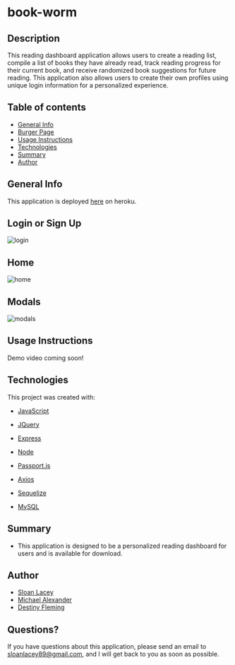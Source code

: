 # book-worm

## Description

This reading dashboard application allows users to create a reading list, compile a list of books they have already read, track reading progress for their current book, and receive randomized book suggestions for future reading. This application also allows users to create their own profiles using unique login information for a personalized experience.

## Table of contents

- [General Info](#general-info)
- [Burger Page](#burger-page)
- [Usage Instructions](#usage-instructions)
- [Technologies](#technologies)
- [Summary](#summary)
- [Author](#author)

## General Info

This application is deployed [here](#) on heroku.

## Login or Sign Up

![login](https://github.com/sloanlacey/express-handlebars-burger-logger/blob/main/public/assets/images/burger-page.png)

## Home

![home](https://github.com/sloanlacey/express-handlebars-burger-logger/blob/main/public/assets/images/burger-page.png)

## Modals

![modals](https://github.com/sloanlacey/express-handlebars-burger-logger/blob/main/public/assets/images/burger-page.png)

## Usage Instructions

Demo video coming soon!

## Technologies

This project was created with:

- [JavaScript](https://www.javascript.com/)

- [JQuery](https://jquery.com/)

- [Express](https://www.npmjs.com/package/express)

- [Node](https://www.npmjs.com/package/node)

- [Passport.js](https://www.npmjs.com/package/passport)

- [Axios](https://www.npmjs.com/package/axios)

- [Sequelize](https://www.npmjs.com/package/sequelize)

- [MySQL](https://www.npmjs.com/package/mysql)

## Summary

- This application is designed to be a personalized reading dashboard for users and is available for download.

## Author

- [Sloan Lacey](https://github.com/sloanlacey/book-worm)
- [Michael Alexander](https://github.com/ALEX00100alex)
- [Destiny Fleming](https://github.com/Destinyfleming)

## Questions?

If you have questions about this application, please send an email to sloanlacey89@gmail.com, and I will get back to you as soon as possible.